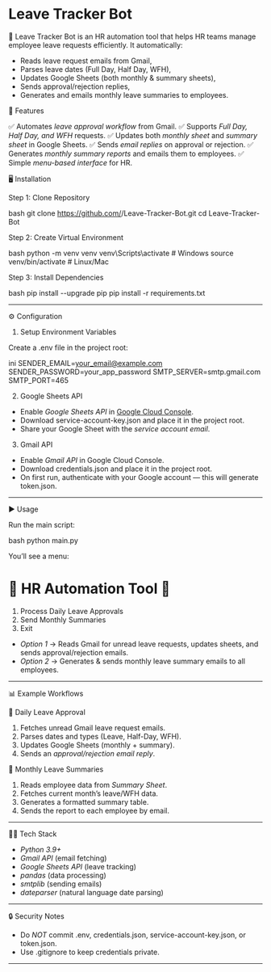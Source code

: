 # Leave Tracker Bot

🚀 Leave Tracker Bot  is an HR automation tool that helps HR teams manage employee leave requests efficiently.
It automatically:

* Reads leave request emails from Gmail,
* Parses leave dates (Full Day, Half Day, WFH),
* Updates Google Sheets (both monthly & summary sheets),
* Sends approval/rejection replies,
* Generates and emails monthly leave summaries to employees.



📌 Features

✅ Automates *leave approval workflow* from Gmail.
✅ Supports *Full Day, Half Day, and WFH* requests.
✅ Updates both *monthly sheet* and *summary sheet* in Google Sheets.
✅ Sends *email replies* on approval or rejection.
✅ Generates *monthly summary reports* and emails them to employees.
✅ Simple *menu-based interface* for HR.


 🖥 Installation

Step 1: Clone Repository

bash
git clone https://github.com/<your-username>/Leave-Tracker-Bot.git
cd Leave-Tracker-Bot


 Step 2: Create Virtual Environment

bash
python -m venv venv
venv\Scripts\activate      # Windows
source venv/bin/activate   # Linux/Mac


 Step 3: Install Dependencies

bash
pip install --upgrade pip
pip install -r requirements.txt


---

 ⚙ Configuration

 1. Setup Environment Variables

Create a .env file in the project root:

ini
SENDER_EMAIL=your_email@example.com
SENDER_PASSWORD=your_app_password
SMTP_SERVER=smtp.gmail.com
SMTP_PORT=465


 2. Google Sheets API

* Enable *Google Sheets API* in [Google Cloud Console](https://console.cloud.google.com/).
* Download service-account-key.json and place it in the project root.
* Share your Google Sheet with the *service account email*.

 3. Gmail API

* Enable *Gmail API* in Google Cloud Console.
* Download credentials.json and place it in the project root.
* On first run, authenticate with your Google account — this will generate token.json.

---

 ▶ Usage

Run the main script:

bash
python main.py


You’ll see a menu:


🚀 HR Automation Tool 🚀
========================================
1. Process Daily Leave Approvals
2. Send Monthly Summaries
3. Exit


* *Option 1* → Reads Gmail for unread leave requests, updates sheets, and sends approval/rejection emails.
* *Option 2* → Generates & sends monthly leave summary emails to all employees.

---

 📊 Example Workflows

🔹 Daily Leave Approval

1. Fetches unread Gmail leave request emails.
2. Parses dates and types (Leave, Half-Day, WFH).
3. Updates Google Sheets (monthly + summary).
4. Sends an *approval/rejection email reply*.

🔹 Monthly Leave Summaries

1. Reads employee data from *Summary Sheet*.
2. Fetches current month’s leave/WFH data.
3. Generates a formatted summary table.
4. Sends the report to each employee by email.

---

 👨‍💻 Tech Stack

* *Python 3.9+*
* *Gmail API* (email fetching)
* *Google Sheets API* (leave tracking)
* *pandas* (data processing)
* *smtplib* (sending emails)
* *dateparser* (natural language date parsing)

---

 🔒 Security Notes

* Do *NOT* commit .env, credentials.json, service-account-key.json, or token.json.
* Use .gitignore to keep credentials private.

---
